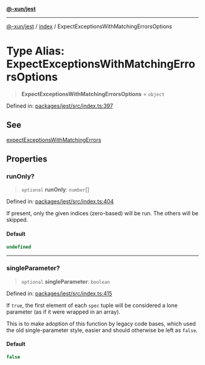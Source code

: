 [**@-xun/jest**](../../README.md)

***

[@-xun/jest](../../README.md) / [index](../README.md) / ExpectExceptionsWithMatchingErrorsOptions

# Type Alias: ExpectExceptionsWithMatchingErrorsOptions

> **ExpectExceptionsWithMatchingErrorsOptions** = `object`

Defined in: [packages/jest/src/index.ts:397](https://github.com/Xunnamius/test-utils/blob/93209bf30ac49b608ecb825a1df1f2681544f2e3/packages/jest/src/index.ts#L397)

## See

[expectExceptionsWithMatchingErrors](../functions/expectExceptionsWithMatchingErrors.md)

## Properties

### runOnly?

> `optional` **runOnly**: `number`[]

Defined in: [packages/jest/src/index.ts:404](https://github.com/Xunnamius/test-utils/blob/93209bf30ac49b608ecb825a1df1f2681544f2e3/packages/jest/src/index.ts#L404)

If present, only the given indices (zero-based) will be run. The others
will be skipped.

#### Default

```ts
undefined
```

***

### singleParameter?

> `optional` **singleParameter**: `boolean`

Defined in: [packages/jest/src/index.ts:415](https://github.com/Xunnamius/test-utils/blob/93209bf30ac49b608ecb825a1df1f2681544f2e3/packages/jest/src/index.ts#L415)

If `true`, the first element of each `spec` tuple will be considered a
lone parameter (as if it were wrapped in an array).

This is to make adoption of this function by legacy code bases, which
used the old single-parameter style, easier and should otherwise be
left as `false`.

#### Default

```ts
false
```
